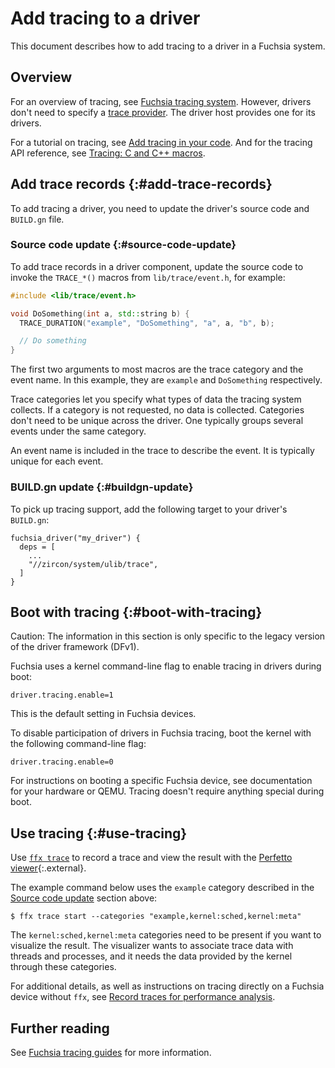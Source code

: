 # Add tracing to a driver

This document describes how to add tracing to a driver in a Fuchsia system.

## Overview

For an overview of tracing, see [Fuchsia tracing system][fuchsia-tracing-system].
However, drivers don't need to specify a [trace provider][trace-provider]. The
driver host provides one for its drivers.

For a tutorial on tracing, see [Add tracing in your code][add-tracing-in-your-code].
And for the tracing API reference, see [Tracing: C and C++ macros][trace-c-cpp-macros].

## Add trace records {:#add-trace-records}

To add tracing a driver, you need to update the driver's source code
and `BUILD.gn` file.

### Source code update {:#source-code-update}

To add trace records in a driver component, update the source code to invoke
the `TRACE_*()` macros from `lib/trace/event.h`, for example:

```c++ {:.devsite-disable-click-to-copy}
#include <lib/trace/event.h>

void DoSomething(int a, std::string b) {
  TRACE_DURATION("example", "DoSomething", "a", a, "b", b);

  // Do something
}
```

The first two arguments to most macros are the trace category and the
event name. In this example, they are `example` and `DoSomething`
respectively.

Trace categories let you specify what types of data the tracing system
collects. If a category is not requested, no data is collected. Categories
don't need to be unique across the driver. One typically groups several
events under the same category.

An event name is included in the trace to describe the event. It is
typically unique for each event.

### BUILD.gn update {:#buildgn-update}

To pick up tracing support, add the following target to your driver's
`BUILD.gn`:

```gn
fuchsia_driver("my_driver") {
  deps = [
    ...
    "//zircon/system/ulib/trace",
  ]
}
```

## Boot with tracing {:#boot-with-tracing}

Caution: The information in this section is only specific to the legacy
version of the driver framework (DFv1).

Fuchsia uses a kernel command-line flag to enable tracing in drivers
during boot:

```none
driver.tracing.enable=1
```

This is the default setting in Fuchsia devices.

To disable participation of drivers in Fuchsia tracing, boot the kernel with
the following command-line flag:

```none
driver.tracing.enable=0
```

For instructions on booting a specific Fuchsia device, see documentation for
your hardware or QEMU. Tracing doesn't require anything special during boot.

## Use tracing {:#use-tracing}

Use [`ffx trace`][ffx-trace] to record a trace and view the result with the
[Perfetto viewer][perfetto-viewer]{:.external}.

The example command below uses the `example` category described in the
[Source code update](#source-code-update) section above:

```none {:.devsite-disable-click-to-copy}
$ ffx trace start --categories "example,kernel:sched,kernel:meta"
```

The `kernel:sched,kernel:meta` categories need to be present if you
want to visualize the result. The visualizer wants to associate trace data
with threads and processes, and it needs the data provided by the kernel
through these categories.

For additional details, as well as instructions on tracing directly on a
Fuchsia device without `ffx`, see
[Record traces for performance analysis][ffx-trace].

## Further reading

See [Fuchsia tracing guides][fuchsia-tracing-guides] for more information.

<!-- Reference links -->

[fuchsia-tracing-system]: /docs/concepts/kernel/tracing-system.md
[trace-provider]: /docs/concepts/kernel/tracing-system.md#trace-providers
[add-tracing-in-your-code]: /docs/development/tracing/tutorial/add-tracing-in-code.md
[trace-c-cpp-macros]: /docs/reference/tracing/c_cpp_macros.md
[fx-workflows]: /docs/development/build/fx.md
[ffx-trace]: /docs/development/sdk/ffx/record-traces.md
[perfetto-viewer]: https://ui.perfetto.dev/#!/
[fuchsia-tracing-guides]: /docs/development/tracing/README.md

